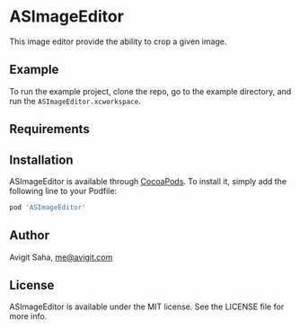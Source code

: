 # ASImageEditor

This image editor provide the ability to crop a given image. 

## Example

To run the example project, clone the repo, go to the example directory, and run the `ASImageEditor.xcworkspace`.

## Requirements

## Installation

ASImageEditor is available through [CocoaPods](https://cocoapods.org). To install
it, simply add the following line to your Podfile:

```ruby
pod 'ASImageEditor'
```

## Author

Avigit Saha, me@avigit.com

## License

ASImageEditor is available under the MIT license. See the LICENSE file for more info.
